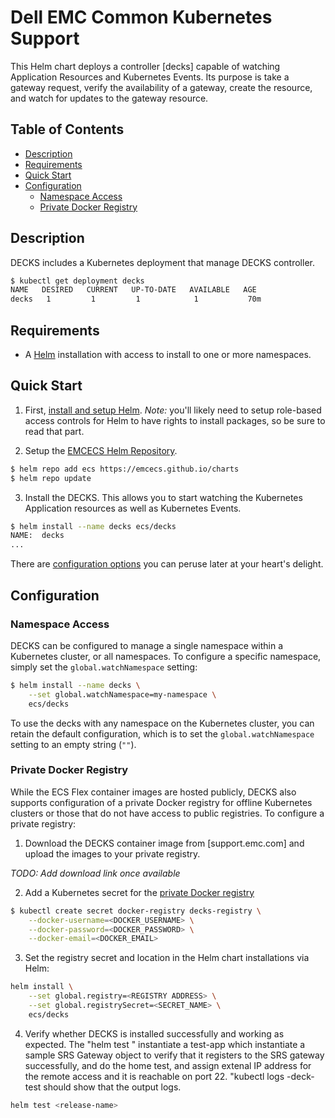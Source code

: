 # Dell EMC Common Kubernetes Support

This Helm chart deploys a controller [decks] capable of watching Application Resources and Kubernetes Events. Its purpose is take a gateway request, verify the availability of a gateway, create the resource, and watch for updates to the gateway resource.

## Table of Contents

* [Description](#description)
* [Requirements](#requirements)
* [Quick Start](#quick-start)
* [Configuration](#configuration)
  * [Namespace Access](#namespace-access)
  * [Private Docker Registry](#private-docker-registry)

## Description

DECKS includes a Kubernetes deployment that manage DECKS controller.

```bash
$ kubectl get deployment decks
NAME   DESIRED   CURRENT   UP-TO-DATE   AVAILABLE   AGE
decks   1         1         1            1           70m
```

## Requirements

* A [Helm](https://helm.sh) installation with access to install to one or more namespaces.

## Quick Start

1. First, [install and setup Helm](https://docs.helm.sh/using_helm/#quickstart).  *_Note:_* you'll likely need to setup role-based access controls for Helm to have rights to install packages, so be sure to read that part.

2. Setup the [EMCECS Helm Repository](https://github.com/EMCECS/charts).

```bash
$ helm repo add ecs https://emcecs.github.io/charts
$ helm repo update
```

3. Install the DECKS. This allows you to start watching the Kubernetes Application resources as well as Kubernetes Events.

```bash
$ helm install --name decks ecs/decks
NAME:  decks
...
```

There are [configuration options](#configuration) you can peruse later at your heart's delight.

## Configuration

### Namespace Access

DECKS can be configured to manage a single namespace within a Kubernetes cluster, or all namespaces. To configure a specific namespace, simply set the `global.watchNamespace` setting:

```bash
$ helm install --name decks \
    --set global.watchNamespace=my-namespace \
    ecs/decks
```

To use the decks with any namespace on the Kubernetes cluster, you can retain the default configuration, which is to set the `global.watchNamespace` setting to an empty string (`""`).

### Private Docker Registry

While the ECS Flex container images are hosted publicly, DECKS also supports configuration of a private Docker registry for offline Kubernetes clusters or those that do not have access to public registries. To configure a private registry:

1. Download the DECKS container image from [support.emc.com] and upload the images to your private registry.

_*TODO: Add download link once available*_

2. Add a Kubernetes secret for the [private Docker registry](https://kubernetes.io/docs/concepts/containers/images/#specifying-imagepullsecrets-on-a-pod)

```bash
$ kubectl create secret docker-registry decks-registry \
    --docker-username=<DOCKER_USERNAME> \
    --docker-password=<DOCKER_PASSWORD> \
    --docker-email=<DOCKER_EMAIL>
```

3. Set the registry secret and location in the Helm chart installations  via Helm:

```bash
helm install \
    --set global.registry=<REGISTRY ADDRESS> \
    --set global.registrySecret=<SECRET_NAME> \
    ecs/decks
```
4. Verify whether DECKS is installed successfully and working as expected. The "helm test <release-name>" instantiate a test-app which instantiate a sample SRS Gateway object to verify that it registers to the SRS gateway successfully, and do the home test, and  assign extenal IP address for the remote access and it is reachable on port 22. "kubectl logs <release-name>-deck-test should show that the output logs.

```bash
helm test <release-name>

